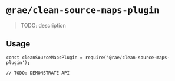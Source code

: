 # `@rae/clean-source-maps-plugin`

> TODO: description

## Usage

```
const cleanSourceMapsPlugin = require('@rae/clean-source-maps-plugin');

// TODO: DEMONSTRATE API
```

